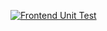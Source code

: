 [![Frontend Unit Test](https://github.com/jerryc05/MySpending/actions/workflows/test_unit_fe.yml/badge.svg)](https://github.com/jerryc05/MySpending/actions/workflows/test_unit_fe.yml)
